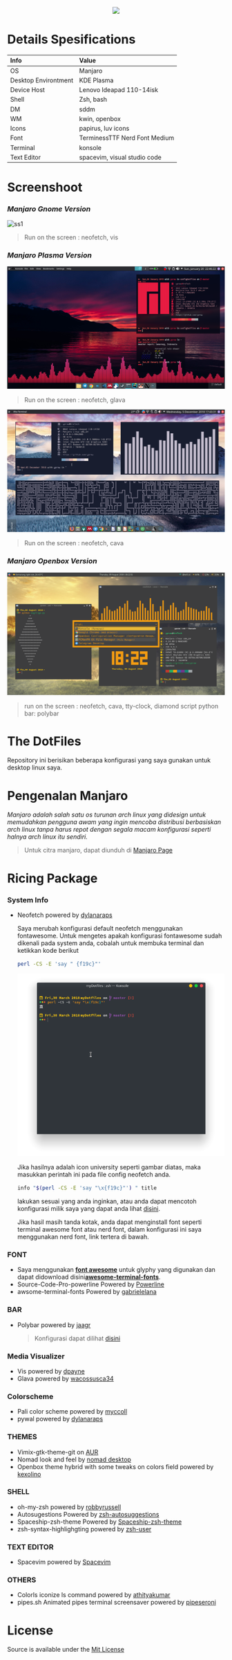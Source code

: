 
<p align="center">
	<a name="top" href="https://github.com/ypraw/configDotfiles"><img src="https://raw.githubusercontent.com/ypraw/configDotfiles/master/Screenshoot/tag-logo.png">
	</a>
</p>

# Details Spesifications

| Info | Value |
| :--- | :---- |
| OS  | Manjaro |
| Desktop Environtment | KDE Plasma |
| Device Host  | Lenovo Ideapad 110-14isk |
| Shell | Zsh, bash |
| DM | sddm |
| WM | kwin, openbox |
| Icons | papirus, luv icons |
| Font | TerminessTTF Nerd Font Medium |
| Terminal | konsole |
| Text Editor | spacevim, visual studio code |

# **Screenshoot**

### _Manjaro Gnome Version_
![ss1](/Screenshoot/ss1.png)
> Run on the screen : neofetch, vis

### **_Manjaro Plasma Version_**
![ss2](/Screenshoot/Screenshot_20180330_202353.png)
> Run on the screen : neofetch, glava

![ss4](Screenshoot/Screenshot_20181205_174338.png)
> Run on the screen : neofetch, cava

### **_Manjaro Openbox Version_**
![ss3](/Screenshoot/new.png)
> run on the screen : neofetch, cava, tty-clock, diamond script python 
> bar: polybar


# **The DotFiles**

Repository ini berisikan beberapa konfigurasi yang saya gunakan untuk desktop linux saya.

# **Pengenalan Manjaro**

_Manjaro adalah salah satu os turunan arch linux yang didesign untuk memudahkan pengguna awam yang ingin mencoba distribusi berbasiskan arch linux tanpa harus repot dengan segala macam konfigurasi seperti halnya arch linux itu sendiri._

> Untuk citra manjaro, dapat diunduh di [Manjaro Page](https://manjaro.org)

# **Ricing Package**

  ### System Info
  
  * Neofetch powered by [dylanaraps](https://github.com/dylanaraps/neofetch)
    
    Saya merubah konfigurasi default neofetch menggunakan fontawesome. Untuk mengetes apakah konfigurasi fontawesome sudah dikenali pada system anda, cobalah untuk membuka terminal dan ketikkan kode berikut
  
    ```bash
    perl -CS -E 'say " {f19c}"'
    ```
    ![ss3](/Screenshoot/Screenshot_20180330_235416.png)

    Jika hasilnya adalah icon university seperti gambar diatas, maka masukkan perintah ini pada file config neofetch anda.

    ```bash
    info "$(perl -CS -E 'say "\x{f19c}"') " title
    ``` 
    lakukan sesuai yang anda inginkan, atau anda dapat mencotoh konfigurasi milik saya yang dapat anda lihat [disini](/neofetch/).

    Jika hasil masih tanda kotak, anda dapat menginstall font seperti terminal awesome font atau nerd font, dalam konfigurasi ini saya menggunakan nerd font, link tertera di bawah.
    
  ### FONT 
  * Saya menggunakan [**font awesome**](https://fontawesome.com/) untuk glyphy yang digunakan dan dapat didownload disini[**awesome-terminal-fonts**](https://github.com/gabrielelana/awesome-terminal-fonts).
  * Source-Code-Pro-powerline Powered by [Powerline](https://github.com/powerline/fonts)
  * awsome-terminal-fonts Powered by [gabrielelana](https://github.com/gabrielelana/awesome-terminal-fonts)

  ### BAR
  * Polybar powered by
    [jaagr](https://github.com/jaagr/polybar)

    > Konfigurasi dapat dilihat [disini](/.config/polybar)

  ### Media Visualizer
  * Vis powered by [dpayne](https://github.com/dpayne/cli-visualizer)
  * Glava powered by [wacossusca34](https://github.com/wacossusca34/glava)

  ### Colorscheme
  * Pali color scheme powered by [myccoll](https://github.com/Mayccoll/Gogh)
  * pywal powered by [dylanaraps](https://github.com/dylanaraps/pywal)

  ### THEMES
  * Vimix-gtk-theme-git on [AUR](https://aur.archlinux.org/packages/vimix-gtk-themes-git/)
  * Nomad look and feel by [nomad desktop](https://github.com/nomad-desktop/nomad-plasma-look-and-feel)
  * Openbox theme hybrid with some tweaks on colors field powered by [kexolino](https://www.deviantart.com/kexolino/art/Hybrid-Openbox-Theme-429202525)

  ### SHELL
  * oh-my-zsh powered by [robbyrussell](https://github.com/robbyrussell/oh-my-zsh)
  * Autosugestions Powered by [zsh-autosuggestions](https://github.com/zsh-users/zsh-autosuggestions)
  * Spaceship-zsh-theme Powered by [Spaceship-zsh-theme](https://github.com/denysdovhan/spaceship-zsh-theme)
  * zsh-syntax-highlighgting powered by [zsh-user](https://github.com/zsh-users/zsh-syntax-highlighting)

  ### TEXT EDITOR
  * Spacevim powered by [Spacevim](https://github.com/SpaceVim/SpaceVim#linux-and-macos)

  ### OTHERS
  * Colorls iconize ls command powered by [athityakumar](https://github.com/athityakumar/colorls)
  * pipes.sh Animated pipes terminal screensaver powered by [pipeseroni](https://github.com/pipeseroni/pipes.sh#options)



# **License**
Source is available under the [Mit License](License.md)
